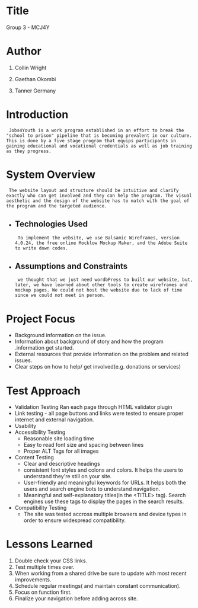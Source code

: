 # **Title**

   Group 3 - MCJ4Y


# **Author**
1. Collin Wright

2. Gaethan Okombi

3. Tanner Germany

# **Introduction**
     Jobs4Youth is a work program established in an effort to break the "school to prison" pipeline that is becoming prevalent in our culture. This is done by a five stage program that equips participants in gaining educational and vocational credentials as well as job training as they progress.

# **System Overview**
     The website layout and structure should be intuitive and clarify exactly who can get involved and they can help the program. The visual aesthetic and the design of the website has to match with the goal of the program and the targeted audience.

* ## **Technologies Used**
       To implement the website, we use Balsamic Wireframes, version 4.0.24, the free online Mocklow Mockup Maker, and the Adobe Suite to write down codes.

* ## **Assumptions and Constraints**
       we thought that we just need wordbPress to built our website, but, later, we have learned about other tools to create wireframes and mockup pages. We could not host the website due to lack of time since we could not meet in person.

# **Project Focus**
* Background information on the issue.
* Information about background of story and how the program .information get started.
* External resources that provide information on the problem and related issues.
* Clear steps on how to help/ get involved(e.g. donations or services)

# **Test Approach**
* Validation Testing
    Ran each page through HTML validator plugin
* Link testing -  all page buttons and links were tested to ensure proper internet and external navigation.
* Usability
* Accessibility Testing
    * Reasonable site loading time
    * Easy to read font size and spacing between lines
    * Proper ALT Tags for all images
* Content Testing
    * Clear and descriptive headings
    * consistent font styles and colons and colors. It helps the users to understand they're still on your site.
    * User-friendly and meaningful keywords for URLs. It helps both the users and search engine bots to understand navigation.
    * Meaningful and self-explanatory titles(in the \<TITLE> tag). Search engines use these tags to display the pages in the search results.
* Compatibility Testing
    * The site was tested accross multiple browsers and device types in order to ensure widespread compatibility.

# **Lessons Learned**
1.  Double check your CSS links.
2.  Test multiple times over.
2.  When working from a shared drive be sure to update with most recent improvements.
4.  Schedule regular meetings( and maintain constant communication).
5.  Focus on function first.
6.  Finalize your navigation before adding across site.
